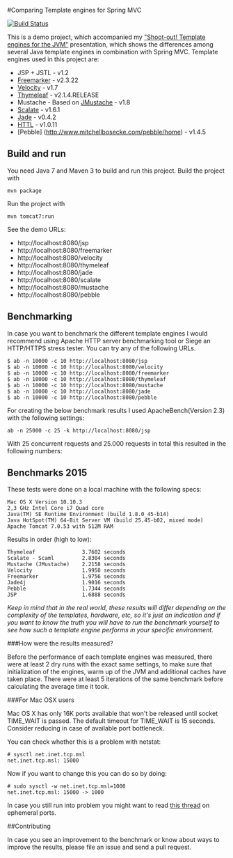 #Comparing Template engines for Spring MVC

[![Build Status](https://travis-ci.org/jreijn/spring-comparing-template-engines.png?branch=master)](https://travis-ci.org/jreijn/spring-comparing-template-engines)

This is a demo project, which accompanied my ["Shoot-out! Template engines for the JVM"](http://www.slideshare.net/jreijn/comparing-templateenginesjvm) presentation, which shows the differences among several Java template engines in combination with Spring MVC. Template engines used in this project are:

* JSP + JSTL - v1.2
* [Freemarker](http://www.freemarker.org) - v2.3.22
* [Velocity](http://velocity.apache.org) - v1.7
* [Thymeleaf](http://www.thymeleaf.org/) - v2.1.4.RELEASE
* Mustache - Based on [JMustache](https://github.com/samskivert/jmustache) - v1.8
* [Scalate](http://scalate.fusesource.org)  - v1.6.1
* [Jade](https://github.com/neuland/jade4j) - v0.4.2
* [HTTL](http://httl.github.io/en/) - v1.0.11
* [Pebble] (http://www.mitchellbosecke.com/pebble/home) - v1.4.5


## Build and run
You need Java 7 and Maven 3 to build and run this project.
Build the project with
    
    mvn package

Run the project with

    mvn tomcat7:run

See the demo URLs:

  - http://localhost:8080/jsp
  - http://localhost:8080/freemarker
  - http://localhost:8080/velocity
  - http://localhost:8080/thymeleaf
  - http://localhost:8080/jade
  - http://localhost:8080/scalate
  - http://localhost:8080/mustache
  - http://localhost:8080/pebble
  
## Benchmarking

In case you want to benchmark the different template engines I would recommend using Apache HTTP server benchmarking tool or Siege an HTTP/HTTPS stress tester.
You can try any of the following URLs.

    $ ab -n 10000 -c 10 http://localhost:8080/jsp
    $ ab -n 10000 -c 10 http://localhost:8080/velocity
    $ ab -n 10000 -c 10 http://localhost:8080/freemarker
    $ ab -n 10000 -c 10 http://localhost:8080/thymeleaf
    $ ab -n 10000 -c 10 http://localhost:8080/mustache
    $ ab -n 10000 -c 10 http://localhost:8080/jade
    $ ab -n 10000 -c 10 http://localhost:8080/pebble


For creating the below benchmark results I used ApacheBench(Version 2.3) with the following settings:

```
ab -n 25000 -c 25 -k http://localhost:8080/jsp
```
With 25 concurrent requests and 25.000 requests in total this resulted in the following numbers:


## Benchmarks 2015

These tests were done on a local machine with the following specs:

```
Mac OS X Version 10.10.3
2,3 GHz Intel Core i7 Quad core
Java(TM) SE Runtime Environment (build 1.8.0_45-b14)
Java HotSpot(TM) 64-Bit Server VM (build 25.45-b02, mixed mode)
Apache Tomcat 7.0.53 with 512M RAM
```

Results in order (high to low):

```
Thymeleaf               3.7602 seconds
Scalate - Scaml         2.8304 seconds
Mustache (JMustache)    2.2158 seconds
Velocity                1.9958 seconds
Freemarker              1.9756 seconds
Jade4j                  1.9016 seconds
Pebble                  1.7344 seconds
JSP                     1.6888 seconds
```

*Keep in mind that in the real world, these results will differ depending on the complexity of the templates, hardware, etc, so it's just an indication and if you want to know the truth you will have to run the benchmark yourself to see how such a template engine performs in your specific environment.*

###How were the results measured?

Before the performance of each template engines was measured, there were at least 2 dry runs with the exact same settings, to make sure that initialization of the engines, warm up of the JVM and additional caches have taken place. There were at least 5 iterations of the same benchmark before calculating the average time it took.

###For Mac OSX users

Mac OS X has only 16K ports available that won't be released until socket
TIME_WAIT is passed. The default timeout for TIME_WAIT is 15 seconds.
Consider reducing in case of available port bottleneck.

You can check whether this is a problem with netstat:

    # sysctl net.inet.tcp.msl
    net.inet.tcp.msl: 15000

Now if you want to change this you can do so by doing:

    # sudo sysctl -w net.inet.tcp.msl=1000
    net.inet.tcp.msl: 15000 -> 1000
    
In case you still run into problem you might want to read [this thread](http://stackoverflow.com/questions/1216267/ab-program-freezes-after-lots-of-requests-why/1217100#1217100) on ephemeral ports.

##Contributing

In case you see an improvement to the benchmark or know about ways to improve the results, please file an issue and send a pull request.
